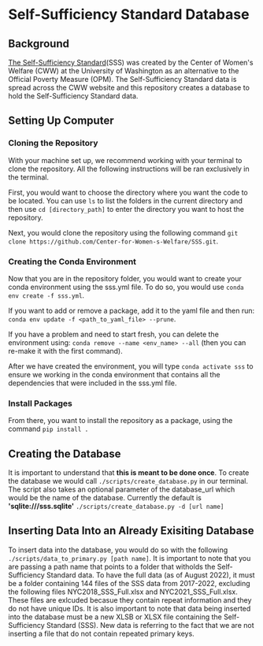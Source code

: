 # Self-Sufficiency Standard Database

## Background
[The Self-Sufficiency Standard](https://selfsufficiencystandard.org/)(SSS) was created by the Center of Women's Welfare (CWW) at the University of Washington as an alternative to the Official Poverty Measure (OPM). The Self-Sufficiency Standard data is spread across the CWW website and this repository creates a database to hold the Self-Sufficiency Standard data. 

## Setting Up Computer

### Cloning the Repository
With your machine set up, we recommend working with your terminal to clone the repository. All the following instructions will be ran exclusively in the terminal. 

First, you would want to choose the directory where you want the code to be located. You can use `ls` to list the folders in the current directory and then use `cd [directory_path]` to enter the directory you want to host the repository.

Next, you would clone the repository using the following command `git clone https://github.com/Center-for-Women-s-Welfare/SSS.git`. 

### Creating the Conda Environment
Now that you are in the repository folder, you would want to create your conda environment using the sss.yml file. To do so, you would use `conda env create -f sss.yml`.

If you want to add or remove a package, add it to the yaml file and then run: `conda env update -f <path_to_yaml_file> --prune`. 

If you have a problem and need to start fresh, you can delete the environment using: `conda remove --name <env_name> --all` (then you can re-make it with the first command). 

After we have created the environment, you will type `conda activate sss` to ensure we working in the conda environment that contains all the dependencies that were included in the sss.yml file.

### Install Packages
From there, you want to install the repository as a package, using the command `pip install .`

## Creating the Database
It is important to understand that **this is meant to be done once**. To create the database we would call `./scripts/create_database.py` in our terminal. The script also takes an optional parameter of the database_url which would be the name of the database. Currently the default is **'sqlite:///sss.sqlite'** `./scripts/create_database.py -d [url name]`

## Inserting Data Into an Already Exisiting Database
To insert data into the database, you would do so with the following `./scripts/data_to_primary.py [path name]`. It is important to note that you are passing a path name that points to a folder that witholds the Self-Sufficiency Standard data. To have the full data (as of August 2022), it must be a folder containing 144 files of the SSS data from 2017-2022, excluding the following files NYC2018_SSS_Full.xlsx and NYC2021_SSS_Full.xlsx. These files are exlcuded becasue they contain repeat information and they do not have unique IDs. It is also important to note that data being inserted into the database must be a new XLSB or XLSX file containing the Self-Sufficiency Standard (SSS). New data is referring to the fact that we are not inserting a file that do not contain repeated primary keys.  
